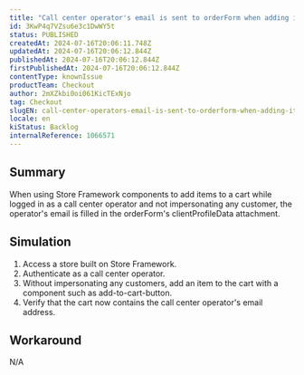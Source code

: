 ```yaml
---
title: "Call center operator's email is sent to orderForm when adding items to cart from Store Framework front-end"
id: 3KwP4q7VZsu6e3c1DwWY5t
status: PUBLISHED
createdAt: 2024-07-16T20:06:11.748Z
updatedAt: 2024-07-16T20:06:12.844Z
publishedAt: 2024-07-16T20:06:12.844Z
firstPublishedAt: 2024-07-16T20:06:12.844Z
contentType: knownIssue
productTeam: Checkout
author: 2mXZkbi0oi061KicTExNjo
tag: Checkout
slugEN: call-center-operators-email-is-sent-to-orderform-when-adding-items-to-cart-from-store-framework-frontend
locale: en
kiStatus: Backlog
internalReference: 1066571
---
```


## Summary


When using Store Framework components to add items to a cart while logged in as a call center operator and not impersonating any customer, the operator's email is filled in the orderForm's clientProfileData attachment.


##

## Simulation



1. Access a store built on Store Framework.
2. Authenticate as a call center operator.
3. Without impersonating any customers, add an item to the cart with a component such as add-to-cart-button.
4. Verify that the cart now contains the call center operator's email address.


##

## Workaround


N/A






